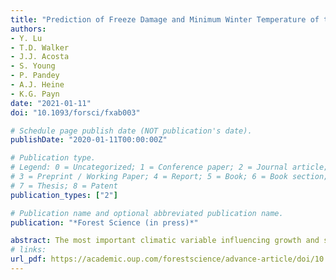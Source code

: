 ```yaml
---
title: "Prediction of Freeze Damage and Minimum Winter Temperature of the Seed Source of Loblolly Pine Seedlings Using Hyperspectral Imaging"
authors: 
- Y. Lu 
- T.D. Walker
- J.J. Acosta
- S. Young
- P. Pandey
- A.J. Heine 
- K.G. Payn 
date: "2021-01-11"
doi: "10.1093/forsci/fxab003"

# Schedule page publish date (NOT publication's date).
publishDate: "2020-01-11T00:00:00Z"

# Publication type.
# Legend: 0 = Uncategorized; 1 = Conference paper; 2 = Journal article;
# 3 = Preprint / Working Paper; 4 = Report; 5 = Book; 6 = Book section;
# 7 = Thesis; 8 = Patent
publication_types: ["2"]

# Publication name and optional abbreviated publication name.
publication: "*Forest Science (in press)*"

abstract: The most important climatic variable influencing growth and survival of loblolly pine is the yearly average minimum winter temperature (MWT) at the seed source origin, and is used to guide the transfer of improved seedlots throughout the species’ distribution. This study presents a novel approach for the assessment of freeze-induced damage and prediction of MWT at seed source origin of loblolly pine seedlings using hyperspectral imaging. A population comprising 98 seedlots representing a wide range of MWT at seed source origin was subjected to an artificial freeze event. The visual assessment of freeze damage and MWT were evaluated at the family level and modeled with hyperspectral image data combined with chemometric techniques. Hyperspectral scanning of the seedlings was conducted prior to the freeze event and on four occasions periodically after the freeze. A significant relationship (R2 = 0.33; p < 0.001) between freeze damage and MWT was observed. Prediction accuracies of freeze damage and MWT based on hyperspectral data varied among seedling portions (full-length, top, middle, and bottom portion of above ground material) and scanning dates. Models based on the top portion were the most predictive of both freeze damage and MWT. The highest prediction accuracy of MWT (RPD = 2.12. R2 = 0.78) was achieved using hyperspectral data obtained prior to the freeze event. Adoption of this assessment method would greatly facilitate the characterization and deployment of well-adapted loblolly pine families across the landscape. 
# links:
url_pdf: https://academic.oup.com/forestscience/advance-article/doi/10.1093/forsci/fxab003/6208898?guestAccessKey=dde97b82-e4d0-49a0-93cb-0936c04d5a37
---
```

